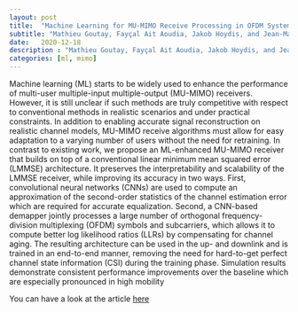 ```yaml
---
layout: post
title:  "Machine Learning for MU-MIMO Receive Processing in OFDM Systems"
subtitle: "Mathieu Goutay, Fayçal Ait Aoudia, Jakob Hoydis, and Jean-Marie Gorce"
date:   2020-12-18
description : "Mathieu Goutay, Fayçal Ait Aoudia, Jakob Hoydis, and Jean-Marie Gorce"
categories: [ml, mimo]
---
```


Machine learning (ML) starts to be widely used to enhance the performance of multi-user multiple-input multiple-output (MU-MIMO) receivers. However, it is still unclear if such methods are truly competitive with respect to conventional methods in realistic scenarios and under practical constraints. In addition to enabling accurate signal reconstruction on realistic channel models, MU-MIMO receive algorithms must allow for easy adaptation to a varying number of users without the need for retraining. In contrast to existing work, we propose an ML-enhanced MU-MIMO receiver that builds on top of a conventional linear minimum mean squared error (LMMSE) architecture. It preserves the interpretability and scalability of the LMMSE receiver, while improving its accuracy in two ways. First, convolutional neural networks (CNNs) are used to compute an approximation of the second-order statistics of the channel estimation error which are required for accurate equalization. Second, a CNN-based demapper jointly processes a large number of orthogonal frequency-division multiplexing (OFDM) symbols and subcarriers, which allows it to compute better log likelihood ratios (LLRs) by compensating for channel aging. The resulting architecture can be used in the up- and downlink and is trained in an end-to-end manner, removing the need for hard-to-get perfect channel state information (CSI) during the training phase. Simulation results demonstrate consistent performance improvements over the baseline which are especially pronounced in high mobility

You can have a look at the article [here]( https://arxiv.org/abs/2012.08177)





